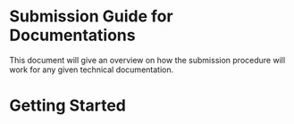 # Submission Guide for Documentations

This document will give an overview on how the submission procedure will work for any given technical documentation.

# Getting Started


